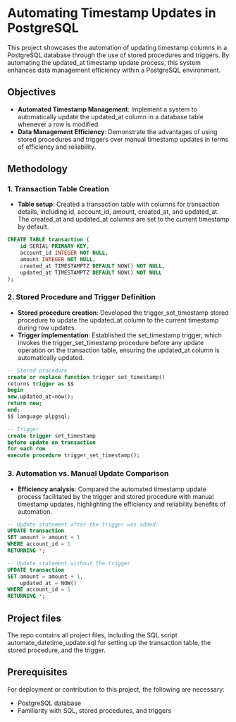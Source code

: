 # Automating Timestamp Updates in PostgreSQL
This project showcases the automation of updating timestamp columns in a PostgreSQL database through the use of stored procedures and triggers. By automating the updated_at timestamp update process, this system enhances data management efficiency within a PostgreSQL environment.

## Objectives
- **Automated Timestamp Management**: Implement a system to automatically update the updated_at column in a database table whenever a row is modified.
- **Data Management Efficiency**: Demonstrate the advantages of using stored procedures and triggers over manual timestamp updates in terms of efficiency and reliability.

## Methodology
### 1. Transaction Table Creation
- **Table setup**: Created a transaction table with columns for transaction details, including id, account_id, amount, created_at, and updated_at. The created_at and updated_at columns are set to the current timestamp by default.

```sql
CREATE TABLE transaction (
    id SERIAL PRIMARY KEY,
    account_id INTEGER NOT NULL,
    amount INTEGER NOT NULL,
    created_at TIMESTAMPTZ DEFAULT NOW() NOT NULL,
    updated_at TIMESTAMPTZ DEFAULT NOW() NOT NULL
);
```

### 2. Stored Procedure and Trigger Definition
- **Stored procedure creation**: Developed the trigger_set_timestamp stored procedure to update the updated_at column to the current timestamp during row updates.
- **Trigger implementation**: Established the set_timestamp trigger, which invokes the trigger_set_timestamp procedure before any update operation on the transaction table, ensuring the updated_at column is automatically updated.

```sql
-- Stored procedure
create or replace function trigger_set_timestamp()
returns trigger as $$
begin
new.updated_at=now();
return new;
end;
$$ language plpgsql;

-- Trigger
create trigger set_timestamp
before update on transaction
for each row
execute procedure trigger_set_timestamp();
```

### 3. Automation vs. Manual Update Comparison
- **Efficiency analysis**: Compared the automated timestamp update process facilitated by the trigger and stored procedure with manual timestamp updates, highlighting the efficiency and reliability benefits of automation.

```sql
-- Update statement after the trigger was added:
UPDATE transaction 
SET amount = amount + 1
WHERE account_id = 1
RETURNING *;

-- Update statement without the trigger
UPDATE transaction 
SET amount = amount + 1,
    updated_at = NOW()
WHERE account_id = 1
RETURNING *;
```

## Project files
The repo contains all project files, including the SQL script automate_datetime_update.sql for setting up the transaction table, the stored procedure, and the trigger.

## Prerequisites
For deployment or contribution to this project, the following are necessary:
- PostgreSQL database
- Familiarity with SQL, stored procedures, and triggers
